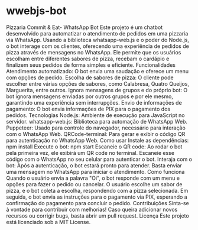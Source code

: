 # wwebjs-bot
 Pizzaria Commit & Eat- WhatsApp Bot  Este projeto é um chatbot desenvolvido para automatizar o atendimento de pedidos em uma pizzaria via WhatsApp. Usando a biblioteca whatsapp-web.js e o poder do Node.js, o bot interage com os clientes, oferecendo uma experiência de pedidos de pizza através de mensagens no WhatsApp. Ele permite que os usuários escolham entre diferentes sabores de pizza, recebam o cardápio e finalizem seus pedidos de forma simples e eficiente. Funcionalidades      Atendimento automatizado: O bot envia uma saudação e oferece um menu com opções de pedido.     Escolha de sabores de pizza: O cliente pode escolher entre várias opções de sabores, como Calabresa, Quatro Queijos, Marguerita, entre outros.     Ignora mensagens de grupos e do próprio bot: O bot ignora mensagens enviadas por outros grupos e por ele mesmo, garantindo uma experiência sem interrupções.     Envio de informações de pagamento: O bot envia informações de PIX para o pagamento dos pedidos.  Tecnologias      Node.js: Ambiente de execução para JavaScript no servidor.     whatsapp-web.js: Biblioteca para automação de WhatsApp Web.     Puppeteer: Usado para controle do navegador, necessário para interação com o WhatsApp Web.     QRCode-terminal: Para gerar e exibir o código QR para autenticação no WhatsApp Web.  Como usar      Instale as dependências:  npm install  Execute o bot:      npm start      Escaneie o QR code: Ao rodar o bot pela primeira vez, ele exibirá um QR code no terminal. Escaneie esse código com o WhatsApp no seu celular para autenticar o bot.      Interaja com o bot: Após a autenticação, o bot estará pronto para atender. Basta enviar uma mensagem no WhatsApp para iniciar o atendimento.  Como funciona      Quando o usuário envia a palavra "Oi", o bot responde com um menu e opções para fazer o pedido ou cancelar.     O usuário escolhe um sabor de pizza, e o bot coleta a escolha, respondendo com a pizza selecionada.     Em seguida, o bot envia as instruções para o pagamento via PIX, esperando a confirmação do pagamento para concluir o pedido.  Contribuições  Sinta-se à vontade para contribuir com melhorias! Caso queira adicionar novos recursos ou corrigir bugs, basta abrir um pull request. Licença  Este projeto está licenciado sob a MIT License.
